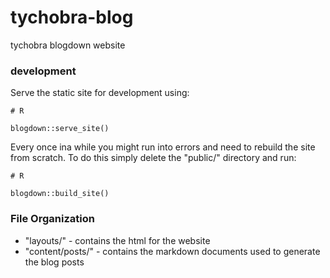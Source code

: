 # tychobra-blog

tychobra blogdown website

### development

Serve the static site for development using:

```
# R

blogdown::serve_site()
```

Every once ina while you might run into errors and need to rebuild the site from scratch.  To do this simply delete the "public/" directory and run:

```
# R

blogdown::build_site()
```


### File Organization

 - "layouts/" - contains the html for the website
 - "content/posts/" - contains the markdown documents used to generate the blog posts
 


